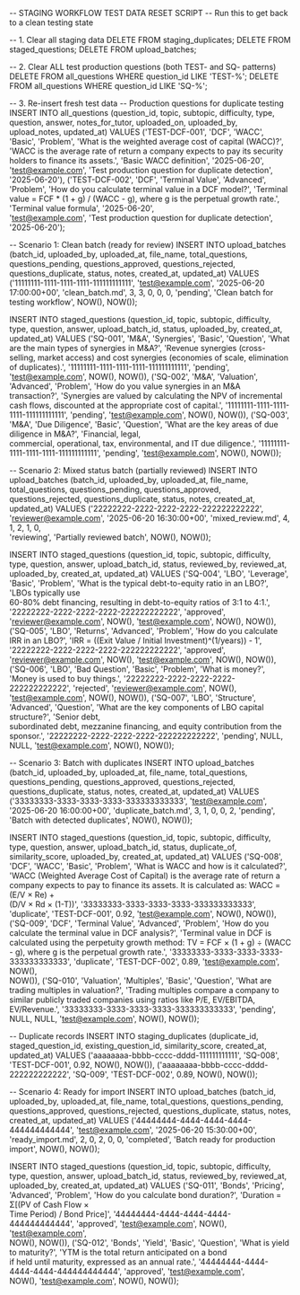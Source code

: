 -- STAGING WORKFLOW TEST DATA RESET SCRIPT
  -- Run this to get back to a clean testing state

   -- 1. Clear all staging data
  DELETE FROM staging_duplicates;
  DELETE FROM staged_questions;
  DELETE FROM upload_batches;

  -- 2. Clear ALL test production questions (both TEST- and SQ- patterns)
  DELETE FROM all_questions WHERE question_id LIKE 'TEST-%';
  DELETE FROM all_questions WHERE question_id LIKE 'SQ-%';

  -- 3. Re-insert fresh test data
  -- Production questions for duplicate testing
  INSERT INTO all_questions (question_id, topic, subtopic, difficulty, type, question, answer, notes_for_tutor, uploaded_on,
  uploaded_by, upload_notes, updated_at) VALUES
  ('TEST-DCF-001', 'DCF', 'WACC', 'Basic', 'Problem', 'What is the weighted average cost of capital (WACC)?', 'WACC is the
  average rate of return a company expects to pay its security holders to finance its assets.', 'Basic WACC definition',
  '2025-06-20', 'test@example.com', 'Test production question for duplicate detection', '2025-06-20'),
  ('TEST-DCF-002', 'DCF', 'Terminal Value', 'Advanced', 'Problem', 'How do you calculate terminal value in a DCF model?',
  'Terminal value = FCF * (1 + g) / (WACC - g), where g is the perpetual growth rate.', 'Terminal value formula', '2025-06-20',       
  'test@example.com', 'Test production question for duplicate detection', '2025-06-20');

  -- Scenario 1: Clean batch (ready for review)
  INSERT INTO upload_batches (batch_id, uploaded_by, uploaded_at, file_name, total_questions, questions_pending,
  questions_approved, questions_rejected, questions_duplicate, status, notes, created_at, updated_at) VALUES
  ('11111111-1111-1111-1111-111111111111', 'test@example.com', '2025-06-20 17:00:00+00', 'clean_batch.md', 3, 3, 0, 0, 0,
  'pending', 'Clean batch for testing workflow', NOW(), NOW());

  INSERT INTO staged_questions (question_id, topic, subtopic, difficulty, type, question, answer, upload_batch_id, status,
  uploaded_by, created_at, updated_at) VALUES
  ('SQ-001', 'M&A', 'Synergies', 'Basic', 'Question', 'What are the main types of synergies in M&A?', 'Revenue synergies
  (cross-selling, market access) and cost synergies (economies of scale, elimination of duplicates).',
  '11111111-1111-1111-1111-111111111111', 'pending', 'test@example.com', NOW(), NOW()),
  ('SQ-002', 'M&A', 'Valuation', 'Advanced', 'Problem', 'How do you value synergies in an M&A transaction?', 'Synergies are
  valued by calculating the NPV of incremental cash flows, discounted at the appropriate cost of capital.',
  '11111111-1111-1111-1111-111111111111', 'pending', 'test@example.com', NOW(), NOW()),
  ('SQ-003', 'M&A', 'Due Diligence', 'Basic', 'Question', 'What are the key areas of due diligence in M&A?', 'Financial, legal,       
  commercial, operational, tax, environmental, and IT due diligence.', '11111111-1111-1111-1111-111111111111', 'pending',
  'test@example.com', NOW(), NOW());

  -- Scenario 2: Mixed status batch (partially reviewed)
  INSERT INTO upload_batches (batch_id, uploaded_by, uploaded_at, file_name, total_questions, questions_pending,
  questions_approved, questions_rejected, questions_duplicate, status, notes, created_at, updated_at) VALUES
  ('22222222-2222-2222-2222-222222222222', 'reviewer@example.com', '2025-06-20 16:30:00+00', 'mixed_review.md', 4, 1, 2, 1, 0,        
  'reviewing', 'Partially reviewed batch', NOW(), NOW());

  INSERT INTO staged_questions (question_id, topic, subtopic, difficulty, type, question, answer, upload_batch_id, status,
  reviewed_by, reviewed_at, uploaded_by, created_at, updated_at) VALUES
  ('SQ-004', 'LBO', 'Leverage', 'Basic', 'Problem', 'What is the typical debt-to-equity ratio in an LBO?', 'LBOs typically use        
  60-80% debt financing, resulting in debt-to-equity ratios of 3:1 to 4:1.', '22222222-2222-2222-2222-222222222222', 'approved',      
  'reviewer@example.com', NOW(), 'test@example.com', NOW(), NOW()),
  ('SQ-005', 'LBO', 'Returns', 'Advanced', 'Problem', 'How do you calculate IRR in an LBO?', 'IRR = ((Exit Value / Initial
  Investment)^(1/years)) - 1', '22222222-2222-2222-2222-222222222222', 'approved', 'reviewer@example.com', NOW(),
  'test@example.com', NOW(), NOW()),
  ('SQ-006', 'LBO', 'Bad Question', 'Basic', 'Problem', 'What is money?', 'Money is used to buy things.',
  '22222222-2222-2222-2222-222222222222', 'rejected', 'reviewer@example.com', NOW(), 'test@example.com', NOW(), NOW()),
  ('SQ-007', 'LBO', 'Structure', 'Advanced', 'Question', 'What are the key components of LBO capital structure?', 'Senior debt,       
  subordinated debt, mezzanine financing, and equity contribution from the sponsor.', '22222222-2222-2222-2222-222222222222',
  'pending', NULL, NULL, 'test@example.com', NOW(), NOW());

  -- Scenario 3: Batch with duplicates
  INSERT INTO upload_batches (batch_id, uploaded_by, uploaded_at, file_name, total_questions, questions_pending,
  questions_approved, questions_rejected, questions_duplicate, status, notes, created_at, updated_at) VALUES
  ('33333333-3333-3333-3333-333333333333', 'test@example.com', '2025-06-20 16:00:00+00', 'duplicate_batch.md', 3, 1, 0, 0, 2,
  'pending', 'Batch with detected duplicates', NOW(), NOW());

  INSERT INTO staged_questions (question_id, topic, subtopic, difficulty, type, question, answer, upload_batch_id, status,
  duplicate_of, similarity_score, uploaded_by, created_at, updated_at) VALUES
  ('SQ-008', 'DCF', 'WACC', 'Basic', 'Problem', 'What is WACC and how is it calculated?', 'WACC (Weighted Average Cost of
  Capital) is the average rate of return a company expects to pay to finance its assets. It is calculated as: WACC = (E/V × Re) +     
   (D/V × Rd × (1-T))', '33333333-3333-3333-3333-333333333333', 'duplicate', 'TEST-DCF-001', 0.92, 'test@example.com', NOW(),
  NOW()),
  ('SQ-009', 'DCF', 'Terminal Value', 'Advanced', 'Problem', 'How do you calculate the terminal value in DCF analysis?',
  'Terminal value in DCF is calculated using the perpetuity growth method: TV = FCF × (1 + g) ÷ (WACC - g), where g is the
  perpetual growth rate.', '33333333-3333-3333-3333-333333333333', 'duplicate', 'TEST-DCF-002', 0.89, 'test@example.com', NOW(),      
  NOW()),
  ('SQ-010', 'Valuation', 'Multiples', 'Basic', 'Question', 'What are trading multiples in valuation?', 'Trading multiples
  compare a company to similar publicly traded companies using ratios like P/E, EV/EBITDA, EV/Revenue.',
  '33333333-3333-3333-3333-333333333333', 'pending', NULL, NULL, 'test@example.com', NOW(), NOW());

  -- Duplicate records
  INSERT INTO staging_duplicates (duplicate_id, staged_question_id, existing_question_id, similarity_score, created_at,
  updated_at) VALUES
  ('aaaaaaaa-bbbb-cccc-dddd-111111111111', 'SQ-008', 'TEST-DCF-001', 0.92, NOW(), NOW()),
  ('aaaaaaaa-bbbb-cccc-dddd-222222222222', 'SQ-009', 'TEST-DCF-002', 0.89, NOW(), NOW());

  -- Scenario 4: Ready for import
  INSERT INTO upload_batches (batch_id, uploaded_by, uploaded_at, file_name, total_questions, questions_pending,
  questions_approved, questions_rejected, questions_duplicate, status, notes, created_at, updated_at) VALUES
  ('44444444-4444-4444-4444-444444444444', 'test@example.com', '2025-06-20 15:30:00+00', 'ready_import.md', 2, 0, 2, 0, 0,
  'completed', 'Batch ready for production import', NOW(), NOW());

  INSERT INTO staged_questions (question_id, topic, subtopic, difficulty, type, question, answer, upload_batch_id, status,
  reviewed_by, reviewed_at, uploaded_by, created_at, updated_at) VALUES
  ('SQ-011', 'Bonds', 'Pricing', 'Advanced', 'Problem', 'How do you calculate bond duration?', 'Duration = Σ[(PV of Cash Flow ×       
  Time Period) / Bond Price]', '44444444-4444-4444-4444-444444444444', 'approved', 'test@example.com', NOW(), 'test@example.com',     
   NOW(), NOW()),
  ('SQ-012', 'Bonds', 'Yield', 'Basic', 'Question', 'What is yield to maturity?', 'YTM is the total return anticipated on a bond      
  if held until maturity, expressed as an annual rate.', '44444444-4444-4444-4444-444444444444', 'approved', 'test@example.com',      
  NOW(), 'test@example.com', NOW(), NOW());

